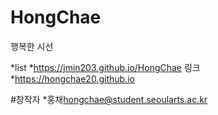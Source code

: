 # HongChae
행복한 시선

*list
*<https://jmin203.github.io/HongChae> 링크
*<https://hongchae20.github.io>

#창작자
*홍채<hongchae@student.seoularts.ac.kr>
